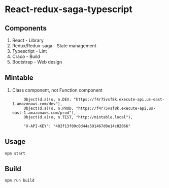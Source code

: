# React-redux-saga-typescript

## Components

1. React - Library
2. Redux/Redux-saga - State management
3. Typescript - Lint
4. Craco - Build
5. Bootstrap - Web design

## Mintable

1. Class component, not Function component

            Object(d.a)(o, n.DEV, "https://f4r75vsf8k.execute-api.us-east-1.amazonaws.com/dev"),
            Object(d.a)(o, n.PROD, "https://f4r75vsf8k.execute-api.us-east-1.amazonaws.com/prod"),
            Object(d.a)(o, n.TEST, "http://mintable.local"),

            "X-API-KEY": "402f13f09c0d44a591467d0e14c82066"
            
## Usage

```
npm start
```

## Build

```
npm run build
```